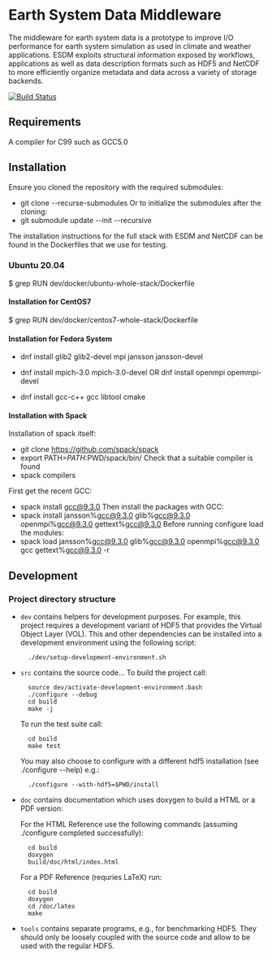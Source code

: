 # Earth System Data Middleware
<!-- {#mainpage} -->

The middleware for earth system data is a prototype to improve I/O performance
for earth system simulation as used in climate and weather applications.
ESDM exploits structural information exposed by workflows, applications as well
as data description formats such as HDF5 and NetCDF to
more efficiently organize metadata and data across a variety of storage backends.

[![Build Status](https://travis-ci.org/ESiWACE/esdm.svg?branch=master)](https://travis-ci.org/ESiWACE/esdm)

## Requirements

A compiler for C99 such as GCC5.0

## Installation

Ensure you cloned the repository with the required submodules:
  * git clone --recurse-submodules
Or to initialize the submodules after the cloning:
  * git submodule update --init --recursive

The installation instructions for the full stack with ESDM and NetCDF can be found in the Dockerfiles that we use for testing.

### Ubuntu 20.04

$ grep RUN dev/docker/ubuntu-whole-stack/Dockerfile

#### Installation for CentOS7

$ grep RUN dev/docker/centos7-whole-stack/Dockerfile

#### Installation for Fedora System

  * dnf install glib2 glib2-devel mpi jansson jansson-devel
  * dnf install mpich-3.0 mpich-3.0-devel	OR   dnf install openmpi opemmpi-devel

  * dnf install gcc-c++ gcc libtool cmake

#### Installation with Spack
  Installation of spack itself:
  * git clone https://github.com/spack/spack
  * export PATH=$PATH:$PWD/spack/bin/
  Check that a suitable compiler is found
  * spack compilers

  First get the recent GCC:
  * spack install gcc@9.3.0
  Then install the packages with GCC:
  * spack install jansson%gcc@9.3.0 glib%gcc@9.3.0 openmpi%gcc@9.3.0 gettext%gcc@9.3.0
  Before running configure load the modules:
  * spack load jansson%gcc@9.3.0 glib%gcc@9.3.0 openmpi%gcc@9.3.0 gcc gettext%gcc@9.3.0 -r

## Development

### Project directory structure

- `dev` contains helpers for development purposes. For example, this project requires a development variant of HDF5 that provides the Virtual Object Layer (VOL). This and other dependencies can be installed into a development environment using the following script:

        ./dev/setup-development-environment.sh

- `src` contains the source code...
  To build the project call:

        source dev/activate-development-environment.bash
		./configure --debug
		cd build
		make -j

  To run the test suite call:

		cd build
		make test

  You may also choose to configure with a different hdf5 installation (see ./configure --help) e.g.:

		./configure --with-hdf5=$PWD/install



- `doc` contains documentation which uses doxygen to build a HTML or a PDF version:


	For the HTML Reference use the following commands (assuming ./configure completed successfully):

		cd build
		doxygen
		build/doc/html/index.html

	For a PDF Reference (requries LaTeX) run:

		cd build
		doxygen
		cd /doc/latex
		make


- `tools` contains separate programs, e.g., for benchmarking HDF5.
  They should only be loosely coupled with the source code and allow to be used with the regular HDF5.
